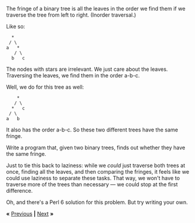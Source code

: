 The fringe of a binary tree is all the leaves in the order we find them if we
traverse the tree from left to right. (Inorder traversal.)

Like so:

      *
     / \
    a   *
       / \
      b   c

The nodes with stars are irrelevant. We just care about the leaves. Traversing
the leaves, we find them in the order a-b-c.

Well, we do for this tree as well:

        *
       / \
      *   c
     / \
    a   b

It also has the order a-b-c. So these two different trees have the same
fringe.

Write a program that, given two binary trees, finds out whether they have the
same fringe.

Just to tie this back to laziness: while we *could* just traverse both trees at
once, finding all the leaves, and then comparing the fringes, it feels like we
could use laziness to separate these tasks. That way, we won't have to traverse
more of the trees than necessary &mdash; we could stop at the first difference.

Oh, and there's a Perl 6 solution for this problem. But try writing your own.

**«** [Previous](lazy.md) **|** [Next](observe.md) **»**

